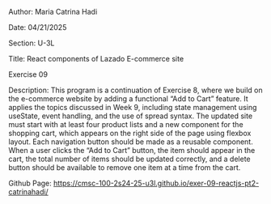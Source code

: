 Author: Maria Catrina Hadi

Date: 04/21/2025

Section: U-3L

Title: React components of Lazado E-commerce site

Exercise 09


Description: This program is a continuation of Exercise 8, where we build on the e-commerce website by adding a functional “Add to Cart” feature. It applies the topics discussed in Week 9, including state management using useState, event handling, and the use of spread syntax. The updated site must start with at least four product lists and a new component for the shopping cart, which appears on the right side of the page using flexbox layout. Each navigation button should be made as a reusable component. When a user clicks the “Add to Cart” button, the item should appear in the cart, the total number of items should be updated correctly, and a delete button should be available to remove one item at a time from the cart.


Github Page: https://cmsc-100-2s24-25-u3l.github.io/exer-09-reactjs-pt2-catrinahadi/

